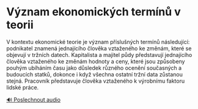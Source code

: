 # Význam ekonomických termínů v teorii

<speak>
<prosody rate="95%" pitch="+0%">
<emphasis level="strong">V kontextu ekonomické teorie je význam příslušných termínů následující:</emphasis> <break time="300ms"/>
<emphasis level="moderate">podnikatel znamená jednajícího člověka vztaženého ke změnám, které se objevují v tržních datech.</emphasis> <break time="300ms"/>
<emphasis level="moderate">Kapitalista a majitel půdy představují jednajícího člověka vztaženého ke změnám hodnoty a ceny, které jsou způsobeny pouhým ubíháním času jako důsledek různého ocenění současných a budoucích statků, dokonce i když všechna ostatní tržní data zůstanou stejná.</emphasis> <break time="300ms"/>
<emphasis level="moderate">Pracovník představuje člověka vztaženého k výrobnímu faktoru lidské práce.</emphasis>
</prosody>
</speak>

[🔊 Poslechnout audio](/data/7-paragraphs/audio/chapter_49/para_011-V-kontextu-ekonomick-teorie-je-vznam-pslunch.mp3) 